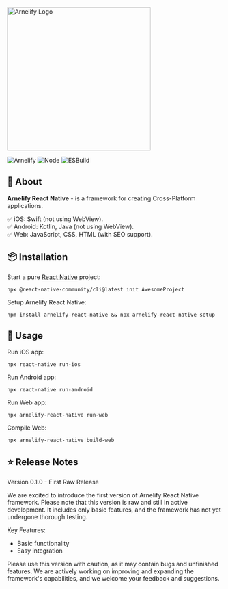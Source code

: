 <img src="https://static.wikia.nocookie.net/arnelify/images/c/c8/Arnelify-logo-2024.png/revision/latest?cb=20240701012515" style="width:336px;" alt="Arnelify Logo" />

![Arnelify](https://img.shields.io/badge/Arnelify%20React%20Native-0.5.0-blue) ![Node](https://img.shields.io/badge/Node-20.15.1-green) ![ESBuild](https://img.shields.io/badge/ESBuild-0.23.0-yellow)

## 🚀 About
**Arnelify React Native** - is a framework for creating Cross-Platform applications.

✅ iOS: Swift (not using WebView).<br/>
✅ Android: Kotlin, Java (not using WebView).<br/>
✅ Web: JavaScript, CSS, HTML (with SEO support).<br/>

## 📦 Installation
Start a pure <a href="https://github.com/facebook/react-native">React Native</a> project:
```
npx @react-native-community/cli@latest init AwesomeProject
```

Setup Arnelify React Native:
```
npm install arnelify-react-native && npx arnelify-react-native setup
```

## 🎉 Usage
Run iOS app:
```
npx react-native run-ios
```
Run Android app:
```
npx react-native run-android
```
Run Web app:
```
npx arnelify-react-native run-web
```
Compile Web:
```
npx arnelify-react-native build-web
```
## ⭐ Release Notes
Version 0.1.0 - First Raw Release

We are excited to introduce the first version of Arnelify React Native framework. Please note that this version is raw and still in active development. It includes only basic features, and the framework has not yet undergone thorough testing.

Key Features:

* Basic functionality
* Easy integration

Please use this version with caution, as it may contain bugs and unfinished features. We are actively working on improving and expanding the framework's capabilities, and we welcome your feedback and suggestions.